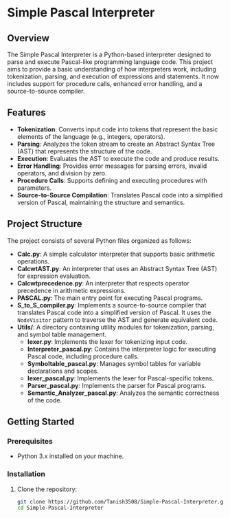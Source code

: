 # Simple Pascal Interpreter

## Overview

The Simple Pascal Interpreter is a Python-based interpreter designed to parse and execute Pascal-like programming language code. This project aims to provide a basic understanding of how interpreters work, including tokenization, parsing, and execution of expressions and statements. It now includes support for procedure calls, enhanced error handling, and a source-to-source compiler.

## Features

- **Tokenization**: Converts input code into tokens that represent the basic elements of the language (e.g., integers, operators).
- **Parsing**: Analyzes the token stream to create an Abstract Syntax Tree (AST) that represents the structure of the code.
- **Execution**: Evaluates the AST to execute the code and produce results.
- **Error Handling**: Provides error messages for parsing errors, invalid operators, and division by zero.
- **Procedure Calls**: Supports defining and executing procedures with parameters.
- **Source-to-Source Compilation**: Translates Pascal code into a simplified version of Pascal, maintaining the structure and semantics.

## Project Structure

The project consists of several Python files organized as follows:

- **Calc.py**: A simple calculator interpreter that supports basic arithmetic operations.
- **CalcwtAST.py**: An interpreter that uses an Abstract Syntax Tree (AST) for expression evaluation.
- **Calcwtprecedence.py**: An interpreter that respects operator precedence in arithmetic expressions.
- **PASCAL.py**: The main entry point for executing Pascal programs.
- **S_to_S_compiler.py**: Implements a source-to-source compiler that translates Pascal code into a simplified version of Pascal. It uses the `NodeVisitor` pattern to traverse the AST and generate equivalent code.
- **Utils/**: A directory containing utility modules for tokenization, parsing, and symbol table management.
  - **lexer.py**: Implements the lexer for tokenizing input code.
  - **Interpreter_pascal.py**: Contains the interpreter logic for executing Pascal code, including procedure calls.
  - **Symboltable_pascal.py**: Manages symbol tables for variable declarations and scopes.
  - **lexer_pascal.py**: Implements the lexer for Pascal-specific tokens.
  - **Parser_pascal.py**: Implements the parser for Pascal programs.
  - **Semantic_Analyzer_pascal.py**: Analyzes the semantic correctness of the code.

## Getting Started

### Prerequisites

- Python 3.x installed on your machine.

### Installation

1. Clone the repository:
   ```bash
   git clone https://github.com/Tanish3508/Simple-Pascal-Interpreter.git
   cd Simple-Pascal-Interpreter
